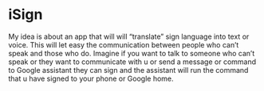 # iSign
My idea is about an app that will will “translate” sign language into text or voice.  This will let easy the communication between people who can’t speak and those who do. Imagine if you want to talk to someone who can’t speak or they want to communicate with u or send a message or command to Google assistant they can sign and the assistant will run the command that u have signed to your phone or Google home. 
